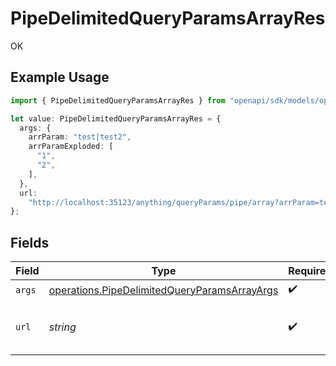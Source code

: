 # PipeDelimitedQueryParamsArrayRes

OK

## Example Usage

```typescript
import { PipeDelimitedQueryParamsArrayRes } from "openapi/sdk/models/operations";

let value: PipeDelimitedQueryParamsArrayRes = {
  args: {
    arrParam: "test|test2",
    arrParamExploded: [
      "1",
      "2",
    ],
  },
  url:
    "http://localhost:35123/anything/queryParams/pipe/array?arrParam=test|test2&arrParamExploded=1&arrParamExploded=2&mapParam=key1|val1|key2|val2&objParam=any|any|bigint|8821239038968084|bigintStr|9223372036854775808|bool|true|boolOpt|true|date|2020-01-01|dateTime|2020-01-01T00%3A00%3A00.001Z|decimal|3.141592653589793|decimalStr|3.14159265358979344719667586|enum|one|float32|1.1|float64Str|1.1|int|1|int32|1|int32Enum|55|int64Str|100|intEnum|2|num|1.1|str|test|strOpt|testOptional",
};
```

## Fields

| Field                                                                                                                                                                                                                                                                                                                                                                                                                                                                                          | Type                                                                                                                                                                                                                                                                                                                                                                                                                                                                                           | Required                                                                                                                                                                                                                                                                                                                                                                                                                                                                                       | Description                                                                                                                                                                                                                                                                                                                                                                                                                                                                                    | Example                                                                                                                                                                                                                                                                                                                                                                                                                                                                                        |
| ---------------------------------------------------------------------------------------------------------------------------------------------------------------------------------------------------------------------------------------------------------------------------------------------------------------------------------------------------------------------------------------------------------------------------------------------------------------------------------------------- | ---------------------------------------------------------------------------------------------------------------------------------------------------------------------------------------------------------------------------------------------------------------------------------------------------------------------------------------------------------------------------------------------------------------------------------------------------------------------------------------------- | ---------------------------------------------------------------------------------------------------------------------------------------------------------------------------------------------------------------------------------------------------------------------------------------------------------------------------------------------------------------------------------------------------------------------------------------------------------------------------------------------- | ---------------------------------------------------------------------------------------------------------------------------------------------------------------------------------------------------------------------------------------------------------------------------------------------------------------------------------------------------------------------------------------------------------------------------------------------------------------------------------------------- | ---------------------------------------------------------------------------------------------------------------------------------------------------------------------------------------------------------------------------------------------------------------------------------------------------------------------------------------------------------------------------------------------------------------------------------------------------------------------------------------------- |
| `args`                                                                                                                                                                                                                                                                                                                                                                                                                                                                                         | [operations.PipeDelimitedQueryParamsArrayArgs](../../../sdk/models/operations/pipedelimitedqueryparamsarrayargs.md)                                                                                                                                                                                                                                                                                                                                                                            | :heavy_check_mark:                                                                                                                                                                                                                                                                                                                                                                                                                                                                             | N/A                                                                                                                                                                                                                                                                                                                                                                                                                                                                                            |                                                                                                                                                                                                                                                                                                                                                                                                                                                                                                |
| `url`                                                                                                                                                                                                                                                                                                                                                                                                                                                                                          | *string*                                                                                                                                                                                                                                                                                                                                                                                                                                                                                       | :heavy_check_mark:                                                                                                                                                                                                                                                                                                                                                                                                                                                                             | N/A                                                                                                                                                                                                                                                                                                                                                                                                                                                                                            | http://localhost:35123/anything/queryParams/pipe/array?arrParam=test\|test2&arrParamExploded=1&arrParamExploded=2&mapParam=key1\|val1\|key2\|val2&objParam=any\|any\|bigint\|8821239038968084\|bigintStr\|9223372036854775808\|bool\|true\|boolOpt\|true\|date\|2020-01-01\|dateTime\|2020-01-01T00%3A00%3A00.001Z\|decimal\|3.141592653589793\|decimalStr\|3.14159265358979344719667586\|enum\|one\|float32\|1.1\|float64Str\|1.1\|int\|1\|int32\|1\|int32Enum\|55\|int64Str\|100\|intEnum\|2\|num\|1.1\|str\|test\|strOpt\|testOptional |